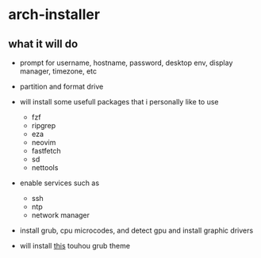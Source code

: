 # arch-installer

## what it will do

- prompt for username, hostname, password, desktop env, display manager, timezone, etc

- partition and format drive

- will install some usefull packages that i personally like to use
  - fzf
  - ripgrep
  - eza
  - neovim
  - fastfetch
  - sd
  - nettools

- enable services such as
  - ssh
  - ntp
  - network manager
 
- install grub, cpu microcodes, and detect gpu and install graphic drivers

- will install [this](https://github.com/13atm01/GRUB-Theme/tree/master/Touhou%20Project) touhou grub theme
